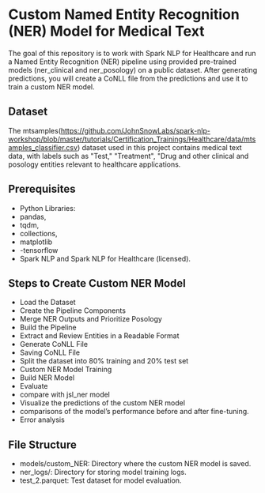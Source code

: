 # Custom Named Entity Recognition (NER) Model for Medical Text

The goal of this repository is to work with Spark NLP for Healthcare and run a Named Entity Recognition (NER) pipeline using provided pre-trained models (ner_clinical and ner_posology) on a public dataset. After generating predictions, you will create a CoNLL file from the predictions and use it to train a custom NER model.

## Dataset
The mtsamples(https://github.com/JohnSnowLabs/spark-nlp-workshop/blob/master/tutorials/Certification_Trainings/Healthcare/data/mtsamples_classifier.csv) dataset used in this project contains medical text data, with labels such as "Test," "Treatment", "Drug and other clinical and posology entities relevant to healthcare applications.

## Prerequisites
- Python Libraries:
- pandas,
- tqdm,
- collections,
- matplotlib
- -tensorflow
- Spark NLP and Spark NLP for Healthcare (licensed).

## Steps to Create Custom NER Model
- Load the Dataset
- Create the Pipeline Components
- Merge NER Outputs and Prioritize Posology
- Build the Pipeline
- Extract and Review Entities in a Readable Format
- Generate CoNLL File
- Saving CoNLL File
- Split the dataset into 80% training and 20% test set
- Custom NER Model Training
- Build NER Model
- Evaluate
- compare with jsl_ner model
- Visualize the predictions of the custom NER model
- comparisons of the model’s performance before and after fine-tuning.
- Error analysis

## File Structure
- models/custom_NER: Directory where the custom NER model is saved.
- ner_logs/: Directory for storing model training logs.
- test_2.parquet: Test dataset for model evaluation.
